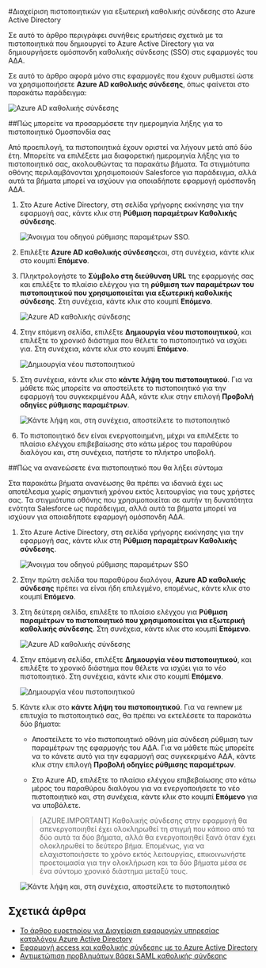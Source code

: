 <properties
    pageTitle="Πώς μπορείτε να διαχειριστείτε τα πιστοποιητικά ομοσπονδίας στο Azure AD | Microsoft Azure"
    description="Μάθετε πώς μπορείτε να προσαρμόσετε την ημερομηνία λήξης για τα πιστοποιητικά Ομοσπονδία σας και πώς μπορείτε να ανανεώσετε τα πιστοποιητικά που πρόκειται να λήξει σύντομα."
    services="active-directory"
    documentationCenter=""
    authors="asmalser-msft"
    manager="femila"
    editor=""/>

<tags
    ms.service="active-directory"
    ms.workload="identity"
    ms.tgt_pltfrm="na"
    ms.devlang="na"
    ms.topic="article"
    ms.date="02/09/2016"
    ms.author="asmalser-msft"/>

#<a name="managing-certificates-for-federated-single-sign-on-in-azure-active-directory"></a>Διαχείριση πιστοποιητικών για εξωτερική καθολικής σύνδεσης στο Azure Active Directory

Σε αυτό το άρθρο περιγράφει συνήθεις ερωτήσεις σχετικά με τα πιστοποιητικά που δημιουργεί το Azure Active Directory για να δημιουργήσετε ομόσπονδη καθολικής σύνδεσης (SSO) στις εφαρμογές του ΑΔΑ.

Σε αυτό το άρθρο αφορά μόνο στις εφαρμογές που έχουν ρυθμιστεί ώστε να χρησιμοποιήσετε **Azure AD καθολικής σύνδεσης**, όπως φαίνεται στο παρακάτω παράδειγμα:

![Azure AD καθολικής σύνδεσης](./media/active-directory-sso-certs/fed-sso.PNG)

##<a name="how-to-customize-the-expiration-date-for-your-federation-certificate"></a>Πώς μπορείτε να προσαρμόσετε την ημερομηνία λήξης για το πιστοποιητικό Ομοσπονδία σας

Από προεπιλογή, τα πιστοποιητικά έχουν οριστεί να λήγουν μετά από δύο έτη. Μπορείτε να επιλέξετε μια διαφορετική ημερομηνία λήξης για το πιστοποιητικό σας, ακολουθώντας τα παρακάτω βήματα. Τα στιγμιότυπα οθόνης περιλαμβάνονται χρησιμοποιούν Salesforce για παράδειγμα, αλλά αυτά τα βήματα μπορεί να ισχύουν για οποιαδήποτε εφαρμογή ομόσπονδη ΑΔΑ.

1. Στο Azure Active Directory, στη σελίδα γρήγορης εκκίνησης για την εφαρμογή σας, κάντε κλικ στη **Ρύθμιση παραμέτρων Καθολικής σύνδεσης**.

    ![Άνοιγμα του οδηγού ρύθμισης παραμέτρων SSO.](./media/active-directory-sso-certs/config-sso.png)

2. Επιλέξτε **Azure AD καθολικής σύνδεσης**και, στη συνέχεια, κάντε κλικ στο κουμπί **Επόμενο**.

3. Πληκτρολογήστε το **Σύμβολο στη διεύθυνση URL** της εφαρμογής σας και επιλέξτε το πλαίσιο ελέγχου για τη **ρύθμιση των παραμέτρων του πιστοποιητικού που χρησιμοποιείται για εξωτερική καθολικής σύνδεσης**. Στη συνέχεια, κάντε κλικ στο κουμπί **Επόμενο**.

    ![Azure AD καθολικής σύνδεσης](./media/active-directory-sso-certs/new-app-config-sso.PNG)

4. Στην επόμενη σελίδα, επιλέξτε **Δημιουργία νέου πιστοποιητικού**, και επιλέξτε το χρονικό διάστημα που θέλετε το πιστοποιητικό να ισχύει για. Στη συνέχεια, κάντε κλικ στο κουμπί **Επόμενο**.

    ![Δημιουργία νέου πιστοποιητικού](./media/active-directory-sso-certs/new-app-config-cert.PNG)

5. Στη συνέχεια, κάντε κλικ στο **κάντε λήψη του πιστοποιητικού**. Για να μάθετε πώς μπορείτε να αποστείλετε το πιστοποιητικό για την εφαρμογή του συγκεκριμένου ΑΔΑ, κάντε κλικ στην επιλογή **Προβολή οδηγίες ρύθμισης παραμέτρων**.

    ![Κάντε λήψη και, στη συνέχεια, αποστείλετε το πιστοποιητικό](./media/active-directory-sso-certs/new-app-config-app.PNG)

6. Το πιστοποιητικό δεν είναι ενεργοποιημένη, μέχρι να επιλέξετε το πλαίσιο ελέγχου επιβεβαίωσης στο κάτω μέρος του παραθύρου διαλόγου και, στη συνέχεια, πατήστε το πλήκτρο υποβολή.

##<a name="how-to-renew-a-certificate-that-will-soon-expire"></a>Πώς να ανανεώσετε ένα πιστοποιητικό που θα λήξει σύντομα

Στα παρακάτω βήματα ανανέωσης θα πρέπει να ιδανικά έχει ως αποτέλεσμα χωρίς σημαντική χρόνου εκτός λειτουργίας για τους χρήστες σας. Τα στιγμιότυπα οθόνης που χρησιμοποιείται σε αυτήν τη δυνατότητα ενότητα Salesforce ως παράδειγμα, αλλά αυτά τα βήματα μπορεί να ισχύουν για οποιαδήποτε εφαρμογή ομόσπονδη ΑΔΑ.

1. Στο Azure Active Directory, στη σελίδα γρήγορης εκκίνησης για την εφαρμογή σας, κάντε κλικ στη **Ρύθμιση παραμέτρων Καθολικής σύνδεσης**.

    ![Άνοιγμα του οδηγού ρύθμισης παραμέτρων SSO](./media/active-directory-sso-certs/renew-sso-button.PNG)

2. Στην πρώτη σελίδα του παραθύρου διαλόγου, **Azure AD καθολικής σύνδεσης** πρέπει να είναι ήδη επιλεγμένο, επομένως, κάντε κλικ στο κουμπί **Επόμενο**.

3. Στη δεύτερη σελίδα, επιλέξτε το πλαίσιο ελέγχου για **Ρύθμιση παραμέτρων το πιστοποιητικό που χρησιμοποιείται για εξωτερική καθολικής σύνδεσης**. Στη συνέχεια, κάντε κλικ στο κουμπί **Επόμενο**.

    ![Azure AD καθολικής σύνδεσης](./media/active-directory-sso-certs/renew-config-sso.PNG)

4. Στην επόμενη σελίδα, επιλέξτε **Δημιουργία νέου πιστοποιητικού**, και επιλέξτε το χρονικό διάστημα που θέλετε να ισχύει για το νέο πιστοποιητικό. Στη συνέχεια, κάντε κλικ στο κουμπί **Επόμενο**.

    ![Δημιουργία νέου πιστοποιητικού](./media/active-directory-sso-certs/new-app-config-cert.PNG)

5. Κάντε κλικ στο **κάντε λήψη του πιστοποιητικού**. Για να rewnew με επιτυχία το πιστοποιητικό σας, θα πρέπει να εκτελέσετε τα παρακάτω δύο βήματα:

    - Αποστείλετε το νέο πιστοποιητικό οθόνη μία σύνδεση ρύθμιση των παραμέτρων της εφαρμογής του ΑΔΑ. Για να μάθετε πώς μπορείτε να το κάνετε αυτό για την εφαρμογή σας συγκεκριμένο ΑΔΑ, κάντε κλικ στην επιλογή **Προβολή οδηγίες ρύθμισης παραμέτρων**.

    - Στο Azure AD, επιλέξτε το πλαίσιο ελέγχου επιβεβαίωσης στο κάτω μέρος του παραθύρου διαλόγου για να ενεργοποιήσετε το νέο πιστοποιητικό και, στη συνέχεια, κάντε κλικ στο κουμπί **Επόμενο** για να υποβάλετε.

    > [AZURE.IMPORTANT] Καθολικής σύνδεσης στην εφαρμογή θα απενεργοποιηθεί έχει ολοκληρωθεί τη στιγμή που κάποιο από τα δύο αυτά τα δύο βήματα, αλλά θα ενεργοποιηθεί ξανά όταν έχει ολοκληρωθεί το δεύτερο βήμα. Επομένως, για να ελαχιστοποιήσετε το χρόνο εκτός λειτουργίας, επικοινωνήστε προετοιμασία για την ολοκλήρωση και τα δύο βήματα μέσα σε ένα σύντομο χρονικό διάστημα μεταξύ τους.

    ![Κάντε λήψη και, στη συνέχεια, αποστείλετε το πιστοποιητικό](./media/active-directory-sso-certs/renew-config-app.PNG)

## <a name="related-articles"></a>Σχετικά άρθρα

- [Το άρθρο ευρετηρίου για Διαχείριση εφαρμογών υπηρεσίας καταλόγου Azure Active Directory](active-directory-apps-index.md)
- [Εφαρμογή access και καθολικής σύνδεσης με το Azure Active Directory](active-directory-appssoaccess-whatis.md)
- [Αντιμετώπιση προβλημάτων βάσει SAML καθολικής σύνδεσης](active-directory-saml-debugging.md)
